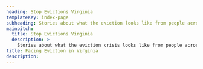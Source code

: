 ```yaml
---
heading: Stop Evictions Virginia
templateKey: index-page
subheading: Stories about what the eviction looks like from people across the commonwealth
mainpitch:
  title: Stop Evictions Virginia
  description: >
    Stories about what the eviction crisis looks like from people across the commonwealth.
title: Facing Eviction in Virginia
description:
---
```

